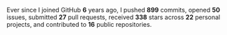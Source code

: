Ever since I joined GitHub **6** years ago, I pushed **899** commits, opened **50** issues, submitted **27** pull requests, received **338** stars across **22** personal projects, and contributed to **16** public repositories.